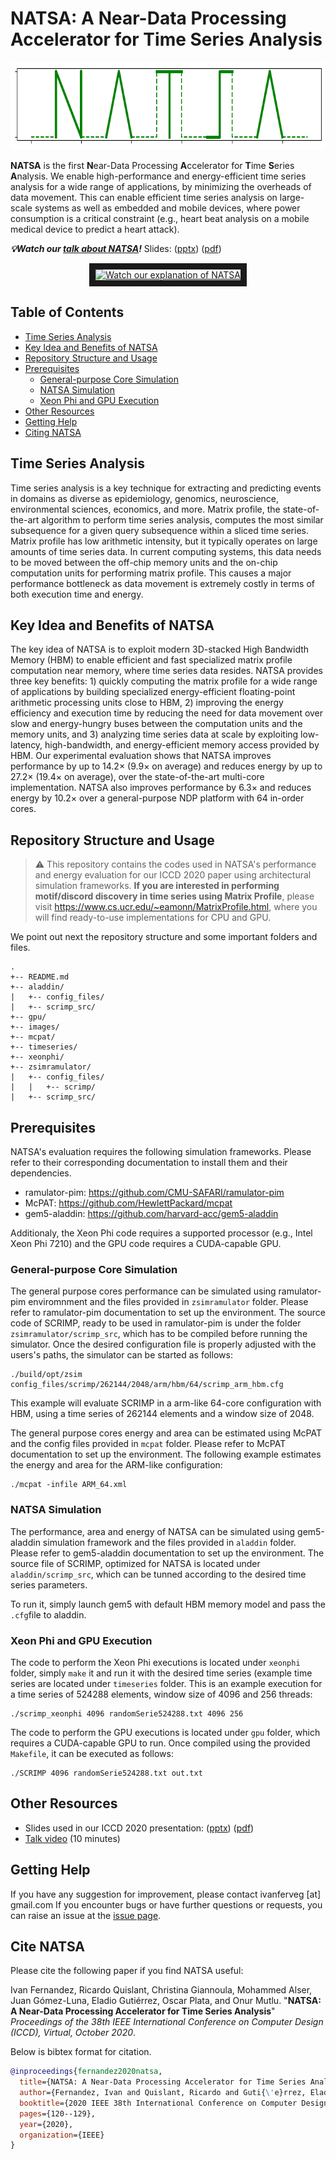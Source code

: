 # NATSA: A Near-Data Processing Accelerator for Time Series Analysis

<p align="center">
  <img width="722" height="140" src="https://github.com/CMU-SAFARI/NATSA/blob/main/images/natsa_logo.png">
</p>

**NATSA** is the first **N**ear-Data Processing **A**ccelerator for **T**ime **S**eries **A**nalysis. We enable high-performance and energy-efficient time series analysis for a wide range of applications, by minimizing the overheads of data movement. This can enable efficient time series analysis on large-scale systems as well as embedded and mobile devices, where power consumption is a critical constraint (e.g., heart beat analysis on a mobile medical device to predict a heart attack). 

***:bulb:Watch our [talk about NATSA](https://www.youtube.com/watch?v=PwhtSAVa_W4)!*** 
Slides: (<a href="https://people.inf.ethz.ch/omutlu/pub/NATSA_time-series-analysis-near-data_iccd20-talk.pptx" target="_blank">pptx</a>) (<a href="https://people.inf.ethz.ch/omutlu/pub/NATSA_time-series-analysis-near-data_iccd20-talk.pdf" target="_blank">pdf</a>)

<p align="center">
    <a href="https://www.youtube.com/watch?v=PwhtSAVa_W4" target="_blank"><img src="http://img.youtube.com/vi/PwhtSAVa_W4/0.jpg" 
alt="Watch our explanation of NATSA" width="440" border="10" /></a>
</p>

## Table of Contents
- [Time Series Analysis](#timeseries)
- [Key Idea and Benefits of NATSA](#idea)
- [Repository Structure and Usage](#structure)
- [Prerequisites](#prerequisites)
  - [General-purpose Core Simulation](#gpcsim)
  - [NATSA Simulation](#natsasim)
  - [Xeon Phi and GPU Execution](#xeonsim)
- [Other Resources](#resources)
- [Getting Help](#contact)
- [Citing NATSA](#cite)


## <a name="timeseries"></a>Time Series Analysis
Time series analysis is a key technique for extracting and predicting events in domains as diverse as epidemiology, genomics, neuroscience, environmental sciences, economics, and more. Matrix profile, the state-of-the-art algorithm to perform time series analysis, computes the most similar subsequence for a given query subsequence within a sliced time series. Matrix profile has low arithmetic intensity, but it typically operates on large amounts of time series data. In current computing systems, this data needs to be moved between the off-chip memory units and the on-chip computation units for performing matrix profile. This causes a major performance bottleneck as data movement is extremely costly in terms of both execution time and energy. 

## <a name="idea"></a>Key Idea and Benefits of NATSA
The key idea of NATSA is to exploit modern 3D-stacked High Bandwidth Memory (HBM) to enable efficient and fast specialized matrix profile computation near memory, where time series data resides. NATSA provides three key benefits: 1) quickly computing the matrix profile for a wide range of applications by building specialized energy-efficient floating-point arithmetic processing units close to HBM, 2) improving the energy efficiency and execution time by reducing the need for data movement over slow and energy-hungry buses between the computation units and the memory units, and 3) analyzing time series data at scale by exploiting low-latency, high-bandwidth, and energy-efficient memory access provided by HBM. Our experimental evaluation shows that NATSA improves performance by up to 14.2× (9.9× on average) and reduces energy by up to 27.2× (19.4× on average), over the state-of-the-art multi-core implementation. NATSA also improves performance by 6.3× and reduces energy by 10.2× over a general-purpose NDP platform with 64 in-order cores.


## <a name="structure"></a>Repository Structure and Usage
> :warning: This repository contains the codes used in NATSA's performance and energy evaluation for our ICCD 2020 paper using architectural simulation frameworks. **If you are interested in performing motif/discord discovery in time series using Matrix Profile**, please visit https://www.cs.ucr.edu/~eamonn/MatrixProfile.html, where you will find ready-to-use implementations for CPU and GPU.

We point out next the repository structure and some important folders and files.
```
.
+-- README.md
+-- aladdin/
|   +-- config_files/
|   +-- scrimp_src/
+-- gpu/
+-- images/
+-- mcpat/
+-- timeseries/
+-- xeonphi/
+-- zsimramulator/
|   +-- config_files/
|	|	+-- scrimp/
|   +-- scrimp_src/
```


## <a name="prerequisites"></a>Prerequisites
NATSA's evaluation requires the following simulation frameworks. Please refer to their corresponding documentation to install them and their dependencies. 
* ramulator-pim: https://github.com/CMU-SAFARI/ramulator-pim
* McPAT: https://github.com/HewlettPackard/mcpat
* gem5-aladdin: https://github.com/harvard-acc/gem5-aladdin


Additionaly, the Xeon Phi code requires a supported processor (e.g., Intel Xeon Phi 7210) and the GPU code requires a CUDA-capable GPU.

### <a name="gpcsim"></a>General-purpose Core Simulation
The general purpose cores performance can be simulated using ramulator-pim enviromnment and the files provided in `zsimramulator` folder. Please refer to ramulator-pim documentation to set up the environment. The source code of SCRIMP, ready to be used in ramulator-pim is under the folder `zsimramulator/scrimp_src`, which has to be compiled before running the simulator. Once the desired configuration file is properly adjusted with the users's paths, the simulator can be started as follows:

```
./build/opt/zsim config_files/scrimp/262144/2048/arm/hbm/64/scrimp_arm_hbm.cfg
```
This example will evaluate SCRIMP in a arm-like 64-core configuration with HBM, using a time series of 262144 elements and a window size of 2048.

The general purpose cores energy and area can be estimated using McPAT and the config files provided in `mcpat` folder. Please refer to McPAT documentation to set up the environment. The following example estimates the energy and area for the ARM-like configuration:

```
./mcpat -infile ARM_64.xml
```


### <a name="natsasim"></a>NATSA Simulation
The performance, area and energy of NATSA can be simulated using gem5-aladdin simulation framework and the files provided in `aladdin` folder. Please refer to gem5-aladdin documentation to set up the environment. The source file of SCRIMP, optimized for NATSA is located under `aladdin/scrimp_src`, which can be tunned according to the desired time series parameters.

To run it, simply launch gem5 with default HBM memory model and pass the `.cfg`file to aladdin.


### <a name="xeonsim"></a>Xeon Phi and GPU Execution
The code to perform the Xeon Phi executions is located under `xeonphi` folder, simply `make` it and run it with the desired time series (example time series are located under `timeseries` folder. This is an example execution for a time series of 524288 elements, window size of 4096 and 256 threads:

```
./scrimp_xeonphi 4096 randomSerie524288.txt 4096 256
```

The code to perform the GPU executions is located under `gpu` folder, which requires a CUDA-capable GPU to run. Once compiled using the provided `Makefile`, it can be executed as follows:

```
./SCRIMP 4096 randomSerie524288.txt out.txt
```

## <a name="resources"></a>Other Resources
* Slides used in our ICCD 2020 presentation: (<a href="https://people.inf.ethz.ch/omutlu/pub/NATSA_time-series-analysis-near-data_iccd20-talk.pptx" target="_blank">pptx</a>) (<a href="https://people.inf.ethz.ch/omutlu/pub/NATSA_time-series-analysis-near-data_iccd20-talk.pdf" target="_blank">pdf</a>)
* <a href="https://www.youtube.com/embed/PwhtSAVa_W4" target="_blank">Talk video</a> (10 minutes)

## <a name="contact"></a>Getting Help
If you have any suggestion for improvement, please contact ivanferveg [at] gmail.com
If you encounter bugs or have further questions or requests, you can raise an issue at the [issue page][issue].

[issue]: https://github.com/CMU-SAFARI/NATSA/issues


## <a name="cite"></a>Cite NATSA

Please cite the following paper if you find NATSA useful:

Ivan Fernandez, Ricardo Quislant, Christina Giannoula, Mohammed Alser, Juan Gómez-Luna, Eladio Gutiérrez, Oscar Plata, and Onur Mutlu.
"**NATSA: A Near-Data Processing Accelerator for Time Series Analysis**"
*Proceedings of the 38th IEEE International Conference on Computer Design (ICCD), Virtual, October 2020*.

Below is bibtex format for citation.

```bibtex
@inproceedings{fernandez2020natsa,
  title={NATSA: A Near-Data Processing Accelerator for Time Series Analysis},
  author={Fernandez, Ivan and Quislant, Ricardo and Guti{\'e}rrez, Eladio and Plata, Oscar and Giannoula, Christina and Alser, Mohammed and G{\'o}mez-Luna, Juan and Mutlu, Onur},
  booktitle={2020 IEEE 38th International Conference on Computer Design (ICCD)},
  pages={120--129},
  year={2020},
  organization={IEEE}
}
```
